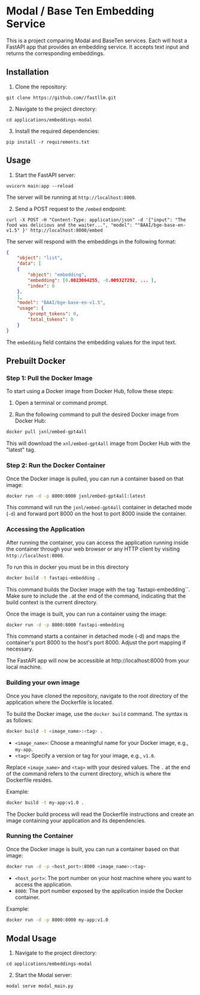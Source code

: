 # Modal / Base Ten Embedding Service

This is a project comparing Modal and BaseTen services. Each will host a FastAPI app that provides an embedding service. It accepts text input and returns the corresponding embeddings.

## Installation

1. Clone the repository:

```shell
git clone https://github.com//fastllm.git
```

2. Navigate to the project directory:

```shell
cd applications/embeddings-modal
```

3. Install the required dependencies:

```shell
pip install -r requirements.txt
```

## Usage

1. Start the FastAPI server:

```shell
uvicorn main:app --reload
```

The server will be running at `http://localhost:8000`.

2. Send a POST request to the `/embed` endpoint:

```shell
curl -X POST -H "Content-Type: application/json" -d '{"input": "The food was delicious and the waiter...", "model": ""BAAI/bge-base-en-v1.5" }' http://localhost:8000/embed
```

The server will respond with the embeddings in the following format:

```json
{
    "object": "list",
    "data": [
    {
        "object": "embedding",
        "embedding": [0.0023064255, -0.009327292, ... ],
        "index": 0
    },
    ],
    "model": "BAAI/bge-base-en-v1.5",
    "usage": {
        "prompt_tokens": 0,
        "total_tokens": 0
    }
}
```

The `embedding` field contains the embedding values for the input text.

## Prebuilt Docker

### Step 1: Pull the Docker Image

To start using a Docker image from Docker Hub, follow these steps:

1. Open a terminal or command prompt.

2. Run the following command to pull the desired Docker image from Docker Hub:

```bash
docker pull jxnl/embed-gpt4all
```

This will download the `xnl/embed-gpt4all` image from Docker Hub with the "latest" tag.

### Step 2: Run the Docker Container

Once the Docker image is pulled, you can run a container based on that image:

```bash
docker run -d -p 8000:8000 jxnl/embed-gpt4all:latest
```

This command will run the `jxnl/embed-gpt4all` container in detached mode (`-d`) and forward port 8000 on the host to port 8000 inside the container.

### Accessing the Application

After running the container, you can access the application running inside the container through your web browser or any HTTP client by visiting `http://localhost:8000`.

To run this in docker you must be in this directory

```sh
docker build -t fastapi-embedding .
```

This command builds the Docker image with the tag `fastapi-embedding``. Make sure to include the . at the end of the command, indicating that the build context is the current directory.

Once the image is built, you can run a container using the image:

```sh
docker run -d -p 8000:8000 fastapi-embedding
```

This command starts a container in detached mode (-d) and maps the container's port 8000 to the host's port 8000. Adjust the port mapping if necessary.

The FastAPI app will now be accessible at http://localhost:8000 from your local machine.

### Building your own image

Once you have cloned the repository, navigate to the root directory of the application where the Dockerfile is located.

To build the Docker image, use the `docker build` command. The syntax is as follows:

```bash
docker build -t <image_name>:<tag> .
```

- `<image_name>`: Choose a meaningful name for your Docker image, e.g., `my-app`.
- `<tag>`: Specify a version or tag for your image, e.g., `v1.0`.

Replace `<image_name>` and `<tag>` with your desired values. The `.` at the end of the command refers to the current directory, which is where the Dockerfile resides.

Example:

```bash
docker build -t my-app:v1.0 .
```

The Docker build process will read the Dockerfile instructions and create an image containing your application and its dependencies.

### Running the Container

Once the Docker image is built, you can run a container based on that image:

```bash
docker run -d -p <host_port>:8000 <image_name>:<tag>
```

- `<host_port>`: The port number on your host machine where you want to access the application.
- `8000`: The port number exposed by the application inside the Docker container.

Example:

```bash
docker run -d -p 8000:8000 my-app:v1.0
```

## Modal Usage

1. Navigate to the project directory:

```shell
cd applications/embeddings-modal
```

2. Start the Modal server:

```shell
modal serve modal_main.py
```
